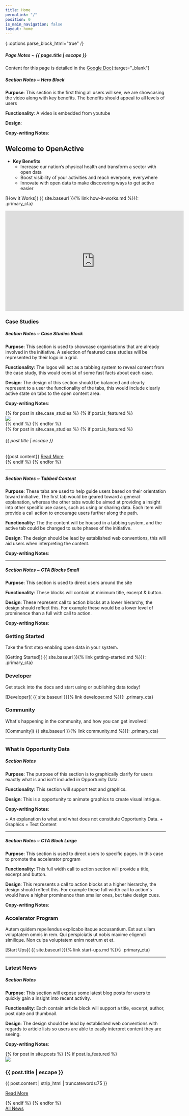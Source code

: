 ```yaml
---
title: Home
permalink: "/"
position: 0
is_main_navigation: false
layout: home
---
```


{::options parse_block_html="true" /}

<article class="notes">

##### Page Notes ~ {{ page.title | escape }}
Content for this page is detailed in the
[Google Doc](https://drive.google.com/open?id=1pSzce8tiNHg8eMKUop4FozaJkhGAXNXYpLSANFf-0Z0){:target="_blank"}

</article>


<article class="notes">

##### Section Notes ~ Hero Block
**Purpose**: This section is the first thing all users will see, we are showcasing the video along with key benefits. The benefits should appeal to all levels of users  

**Functionality**: A video is embedded from youtube

**Design**:

**Copy-writing Notes**:

</article>

<article class="hero subgrid">
<div class="block two">

## Welcome to OpenActive

+ **Key Benefits**
    + Increase our nation’s physical health and transform a sector with open data
    + Boost visibility of your activities and reach everyone, everywhere
    + Innovate with open data to make discovering ways to get active easier

[How it Works]( {{ site.baseurl }}{% link how-it-works.md %}){: .primary_cta}

</div>
<div class="block two">

<iframe width="560" height="315" src="https://www.youtube.com/embed/kfVCRaMJarE" frameborder="0" allow="autoplay; encrypted-media" allowfullscreen></iframe>

</div>
</article>


### Case Studies

<article class="notes">

##### Section Notes ~ Case Studies Block
**Purpose**: This section is used to showcase organisations that are already involved in the initiative. A selection of featured case studies will be represented by their logo in a grid.  

**Functionality**: The logos will act as a tabbing system to reveal content from the case study, this would consist of some fast facts about each case.

**Design**: The design of this section should be balanced and clearly represent to a user the functionality of the tabs, this would include clearly  active state on tabs to the open content area.

**Copy-writing Notes**:
</article>


<article class="case-studies subgrid">
<div class="block two twoleft subgrid">
{% for post in site.case_studies %}
{% if post.is_featured %}
<div class="block six case-tab" data-tab="{{ forloop.index }}">
<img src="{{post.thumbnail_image | relative_url}}">
</div>
{% endif %}
{% endfor %}
</div>

<div class="block two twoleft">
{% for post in site.case_studies %}
{% if post.is_featured %}
<div class="block three case-content" id="{{ forloop.index }}">
<h6>{{ post.title | escape }}</h6>
{{post.content}}
<a class="primary_cta" href="{{ post.url | relative_url }}">Read More</a>

</div>
{% endif %}
{% endfor %}
</div>
</article>


***

<article class="notes">

##### Section Notes ~ Tabbed Content
**Purpose**: These tabs are used to help guide users based on their orientation toward initiative, The first tab would be geared toward a general explanation, whereas the other tabs would be aimed at providing a insight into other specific use cases, such as using or sharing data. Each item will provide a call action to encourage users further along the path.     

**Functionality**: The the content will be housed in a tabbing system, and the active tab could be changed to suite phases of the initiative.

**Design**: The design should be lead by established web conventions, this will aid users when interpreting the content.

**Copy-writing Notes**:
</article>


<!-- <article id="tabs"> -->
<!-- <ul class="tabsList" role="tablist"> -->
<!-- <li role="presentation" aria-selected="true"><a href="#how-it-works">How it Works</a></li> -->
<!-- <li role="presentation" aria-selected="false"><a href="#booking-systems">Booking Systems</a></li> -->
<!-- <li role="presentation" aria-selected="false"><a href="#activity-provider">Activity Providers</a></li> -->
<!-- <li role="presentation" aria-selected="false"><a href="#use-data">Use Data</a></li> -->
<!-- </ul> -->
<!-- <div role="tabpanel" id="how-it-works" class="tabPanel" aria-hidden="false" aria-labelledby="how-it-works"> -->


<!-- + OpenActive makes it as easy as possible for people to discover and participate in your activities. It does this by making your activities available everywhere. From websites and apps that attract millions of users, through to communities and services that engage local people. This is achieved using the concept of "open data". -->
<!-- + "SVG Animation of how it works" -->

<!-- [How it Works]( {{ site.baseurl }}{% link how-it-works.md %}){: .primary_cta}   -->

<!-- </div> -->
<!-- <div role="tabpanel" id="booking-systems" class="tabPanel" aria-hidden="true" aria-labelledby="booking-systems"> -->

<!-- This tab should give advice for booking systems to get involved in the initiative   -->
<!-- 1. You add a tick-box to your system to allow your customers turn on open data publishing -->
<!-- 2. You build a simple open API to allow customers to publish thier activity listings information using the OpenActive data standards as a “ *dataset* “ -->
<!-- 3. Your customers’ dataset is listed in our directory, for anyone to access, use or share. -->
<!-- 4. Your customers’ activities are available everywhere. From websites and apps that attract millions of users, through to communities and services that engage local people. -->

<!-- [Getting Started]( {{ site.baseurl }}{% link getting-started.md %}){: .primary_cta} -->

<!-- </div>  -->
<!-- <div role="tabpanel" id="activity-provider" class="tabPanel" aria-hidden="true" aria-labelledby="activity-provider"> -->

<!-- This Tab should give advice for activity providers to get involved in the initiative by opening their data  -->
<!-- 1. You list details of activities in your existing website or booking system -->
<!-- 2. You use your website or booking system to publish your activity listings information using the OpenActive data standards as a “ *dataset* “ -->
<!-- 3. Your dataset is listed in our directory, for anyone to access, use or share. -->
<!-- 4. Your activities are available everywhere. From websites and apps that attract millions of users, through to communities and services that engage local people. -->

<!-- [Getting Started]( {{ site.baseurl }}{% link getting-started.md %}){: .primary_cta} -->

<!-- </div> -->
<!-- <div role="tabpanel" id="use-data" class="tabPanel" aria-hidden="true" aria-labelledby="use-data"> -->

<!-- This Tab should give advice for individuals or organisations to get involved in the initiative using data  -->
<!-- 1. Pick a data source from the list available on OpenActive. -->
<!-- 2. Join their mailing list and review the documentation. -->
<!-- 3. Pull in the data to your website or app. If you need help reach out to the OpenActive Community. -->

<!-- [Getting Started]( {{ site.baseurl }}{% link getting-started.md %}){: .primary_cta} -->

<!-- </div> -->
<!-- </article> -->


***


<article class="notes">

##### Section Notes ~ CTA Blocks Small
**Purpose**: This section is used to direct users around the site  

**Functionality**: These blocks will contain at minimum title, excerpt & button.

**Design**: These represent call to action blocks at a lower hierarchy, the design should reflect this. For example these would be a lower level of prominence than a full with call to action.

**Copy-writing Notes**:
</article>


<article class="subgrid">
<div class="block three call_to_action">


### Getting Started 
Take the first step enabling open data in your system.  

[Getting Started]( {{ site.baseurl }}{% link getting-started.md %}){: .primary_cta}  


</div>
<div class="block three call_to_action">


### Developer 
Get stuck into the docs and start using or publishing data today!  

[Developer]( {{ site.baseurl }}{% link developer.md %}){: .primary_cta}  


</div>
<div class="block three call_to_action">

### Community
What's happening in the community, and how you can get involved!
  
[Community]( {{ site.baseurl }}{% link community.md %}){: .primary_cta}  


</div>
</article>


***
### What is Opportunity Data

<article class="notes">

##### Section Notes
**Purpose**: The purpose of this section is to graphically clarify for users exactly what is and isn't included in Opportunity Data.      

**Functionality**: This section will support text and graphics.

**Design**: This is a opportunity to animate graphics to create visual intrigue.

**Copy-writing Notes**:
</article>

<article>
+ An explanation to what and what does not constitute Opportunity Data.
    + Graphics
    + Text Content
</article>

***


<article class="notes">

##### Section Notes ~ CTA Block Large
**Purpose**: This section is used to direct users to specific pages. In this case to promote the accelerator program    

**Functionality**: This full width call to action section will provide a title, excerpt and button.

**Design**: This represents a call to action blocks at a higher hierarchy, the design should reflect this. For example these full width call to action's would have a higher prominence than smaller ones, but take design cues.

**Copy-writing Notes**:
</article>

<article>
<div class="block one call_to_action">

### Accelerator Program
Autem quidem repellendus explicabo itaque accusantium. Est aut ullam voluptatem omnis in rem. Qui perspiciatis ut nobis maxime eligendi similique. Non culpa voluptatem enim nostrum et et.  

[Start Ups]( {{ site.baseurl }}{% link start-ups.md %}){: .primary_cta} 

</div>
</article>


***
### Latest News

<article class="notes">

##### Section Notes
**Purpose**: This section will expose some latest blog posts for users to quickly gain a insight into recent activity.    

**Functionality**: Each contain article block will support a title, excerpt, author, post date and thumbnail.

**Design**: The design should be lead by established web conventions with regards to article lists so users are able to easily interpret content they are seeing.

**Copy-writing Notes**:
</article>


<article class="post_list">
{% for post in site.posts %}    
{% if post.is_featured %}
<div class="block one subgrid" id="post-{{ forloop.index }}">
<div class="block two tworight">
<img src="{{post.thumbnail_image | relative_url}}">
</div>
<div class="block two tworight">
<h3>{{ post.title | escape }}</h3>
{{ post.content | strip_html | truncatewords:75 }}

<a class="primary_cta" href="{{ post.url | relative_url }}">Read More</a>
</div>
</div>
{% endif %}
{% endfor %}
<div class="block one">
<a class="primary_cta" href="{{ site.baseurl }}{% link blog.md %}">All News</a>
</div>
</article>







